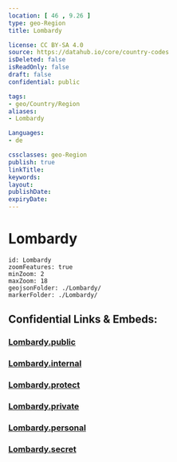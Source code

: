 ```yaml
---
location: [ 46 , 9.26 ] 
type: geo-Region
title: Lombardy

license: CC BY-SA 4.0
source: https://datahub.io/core/country-codes
isDeleted: false
isReadOnly: false
draft: false
confidential: public

tags:
- geo/Country/Region
aliases:
- Lombardy

Languages:
- de

cssclasses: geo-Region
publish: true
linkTitle: 
keywords: 
layout: 
publishDate: 
expiryDate: 
---
```


# Lombardy

```leaflet
id: Lombardy
zoomFeatures: true 
minZoom: 2 
maxZoom: 18
geojsonFolder: ./Lombardy/
markerFolder: ./Lombardy/
```


## Confidential Links & Embeds: 

### [Lombardy.public](/_public/\Earth\Continent\Europe\Europe~South\Italy\regions~ItalyLombardy.public.md) 

### [Lombardy.internal](/_internal/\Earth\Continent\Europe\Europe~South\Italy\regions~ItalyLombardy.internal.md) 

### [Lombardy.protect](/_protect/\Earth\Continent\Europe\Europe~South\Italy\regions~ItalyLombardy.protect.md) 

### [Lombardy.private](/_private/\Earth\Continent\Europe\Europe~South\Italy\regions~ItalyLombardy.private.md) 

### [Lombardy.personal](/_personal/\Earth\Continent\Europe\Europe~South\Italy\regions~ItalyLombardy.personal.md) 

### [Lombardy.secret](/_secret/\Earth\Continent\Europe\Europe~South\Italy\regions~ItalyLombardy.secret.md)

